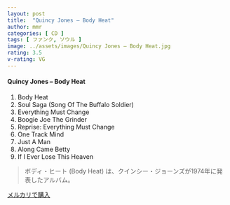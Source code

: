 ```yaml
---
layout: post
title:  "Quincy Jones – Body Heat"
author: mmr
categories: [ CD ]
tags: [ ファンク, ソウル ]
image: ../assets/images/Quincy Jones – Body Heat.jpg
rating: 3.5
v-rating: VG
---
```


#### Quincy Jones – Body Heat

1. Body Heat
2. Soul Saga (Song Of The Buffalo Soldier)
3. Everything Must Change
4. Boogie Joe The Grinder
5. Reprise: Everything Must Change
6. One Track Mind
7. Just A Man
8. Along Came Betty
9. If I Ever Lose This Heaven

> ボディ・ヒート (Body Heat) は、クインシー・ジョーンズが1974年に発表したアルバム。

[メルカリで購入](https://jp.mercari.com/item/m45216980435)

